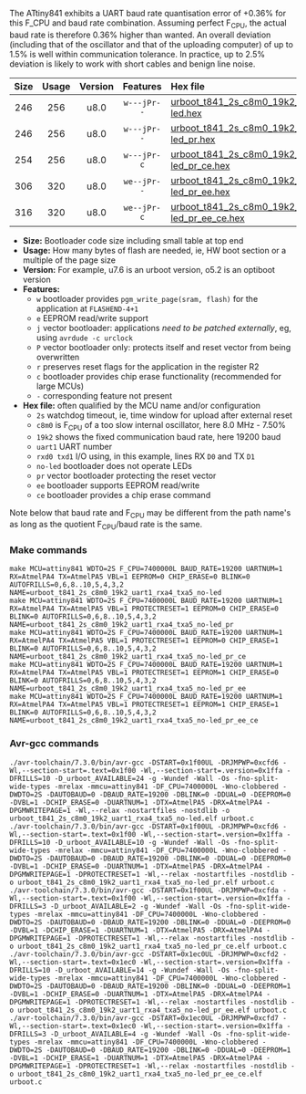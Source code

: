 The ATtiny841 exhibits a UART baud rate quantisation error of +0.36% for this F_CPU and baud rate combination. Assuming perfect F<sub>CPU</sub>, the actual baud rate is therefore 0.36% higher than wanted. An overall deviation (including that of the oscillator and that of the uploading computer) of up to 1.5% is well within communication tolerance. In practice, up to 2.5% deviation is likely to work with short cables and benign line noise.

|Size|Usage|Version|Features|Hex file|
|:-:|:-:|:-:|:-:|:--|
|246|256|u8.0|`w---jPr--`|[urboot_t841_2s_c8m0_19k2_uart1_rxa4_txa5_no-led.hex](https://raw.githubusercontent.com/stefanrueger/urboot.hex/main/mcus/attiny841/watchdog_2_s/internal_oscillator_c-7.50%25/%2B8m000000_hz/%2B%2B19k2_baud/uart1_rxa4_txa5/no-led/urboot_t841_2s_c8m0_19k2_uart1_rxa4_txa5_no-led.hex)|
|246|256|u8.0|`w---jPr--`|[urboot_t841_2s_c8m0_19k2_uart1_rxa4_txa5_no-led_pr.hex](https://raw.githubusercontent.com/stefanrueger/urboot.hex/main/mcus/attiny841/watchdog_2_s/internal_oscillator_c-7.50%25/%2B8m000000_hz/%2B%2B19k2_baud/uart1_rxa4_txa5/no-led/urboot_t841_2s_c8m0_19k2_uart1_rxa4_txa5_no-led_pr.hex)|
|254|256|u8.0|`w---jPr-c`|[urboot_t841_2s_c8m0_19k2_uart1_rxa4_txa5_no-led_pr_ce.hex](https://raw.githubusercontent.com/stefanrueger/urboot.hex/main/mcus/attiny841/watchdog_2_s/internal_oscillator_c-7.50%25/%2B8m000000_hz/%2B%2B19k2_baud/uart1_rxa4_txa5/no-led/urboot_t841_2s_c8m0_19k2_uart1_rxa4_txa5_no-led_pr_ce.hex)|
|306|320|u8.0|`we--jPr--`|[urboot_t841_2s_c8m0_19k2_uart1_rxa4_txa5_no-led_pr_ee.hex](https://raw.githubusercontent.com/stefanrueger/urboot.hex/main/mcus/attiny841/watchdog_2_s/internal_oscillator_c-7.50%25/%2B8m000000_hz/%2B%2B19k2_baud/uart1_rxa4_txa5/no-led/urboot_t841_2s_c8m0_19k2_uart1_rxa4_txa5_no-led_pr_ee.hex)|
|316|320|u8.0|`we--jPr-c`|[urboot_t841_2s_c8m0_19k2_uart1_rxa4_txa5_no-led_pr_ee_ce.hex](https://raw.githubusercontent.com/stefanrueger/urboot.hex/main/mcus/attiny841/watchdog_2_s/internal_oscillator_c-7.50%25/%2B8m000000_hz/%2B%2B19k2_baud/uart1_rxa4_txa5/no-led/urboot_t841_2s_c8m0_19k2_uart1_rxa4_txa5_no-led_pr_ee_ce.hex)|

- **Size:** Bootloader code size including small table at top end
- **Usage:** How many bytes of flash are needed, ie, HW boot section or a multiple of the page size
- **Version:** For example, u7.6 is an urboot version, o5.2 is an optiboot version
- **Features:**
  + `w` bootloader provides `pgm_write_page(sram, flash)` for the application at `FLASHEND-4+1`
  + `e` EEPROM read/write support
  + `j` vector bootloader: applications *need to be patched externally*, eg, using `avrdude -c urclock`
  + `P` vector bootloader only: protects itself and reset vector from being overwritten
  + `r` preserves reset flags for the application in the register R2
  + `c` bootloader provides chip erase functionality (recommended for large MCUs)
  + `-` corresponding feature not present
- **Hex file:** often qualified by the MCU name and/or configuration
  + `2s` watchdog timeout, ie, time window for upload after external reset
  + `c8m0` is F<sub>CPU</sub> of a too slow internal oscillator, here 8.0 MHz - 7.50%
  + `19k2` shows the fixed communication baud rate, here 19200 baud
  + `uart1` UART number
  + `rxd0 txd1` I/O using, in this example, lines RX `D0` and TX `D1`
  + `no-led` bootloader does not operate LEDs
  + `pr` vector bootloader protecting the reset vector
  + `ee` bootloader supports EEPROM read/write
  + `ce` bootloader provides a chip erase command


Note below that baud rate and F<sub>CPU</sub> may be different from the path name's as long as the quotient F<sub>CPU</sub>/baud rate is the same.

### Make commands
```
make MCU=attiny841 WDTO=2S F_CPU=7400000L BAUD_RATE=19200 UARTNUM=1 RX=AtmelPA4 TX=AtmelPA5 VBL=1 EEPROM=0 CHIP_ERASE=0 BLINK=0 AUTOFRILLS=0,6,8..10,5,4,3,2 NAME=urboot_t841_2s_c8m0_19k2_uart1_rxa4_txa5_no-led
make MCU=attiny841 WDTO=2S F_CPU=7400000L BAUD_RATE=19200 UARTNUM=1 RX=AtmelPA4 TX=AtmelPA5 VBL=1 PROTECTRESET=1 EEPROM=0 CHIP_ERASE=0 BLINK=0 AUTOFRILLS=0,6,8..10,5,4,3,2 NAME=urboot_t841_2s_c8m0_19k2_uart1_rxa4_txa5_no-led_pr
make MCU=attiny841 WDTO=2S F_CPU=7400000L BAUD_RATE=19200 UARTNUM=1 RX=AtmelPA4 TX=AtmelPA5 VBL=1 PROTECTRESET=1 EEPROM=0 CHIP_ERASE=1 BLINK=0 AUTOFRILLS=0,6,8..10,5,4,3,2 NAME=urboot_t841_2s_c8m0_19k2_uart1_rxa4_txa5_no-led_pr_ce
make MCU=attiny841 WDTO=2S F_CPU=7400000L BAUD_RATE=19200 UARTNUM=1 RX=AtmelPA4 TX=AtmelPA5 VBL=1 PROTECTRESET=1 EEPROM=1 CHIP_ERASE=0 BLINK=0 AUTOFRILLS=0,6,8..10,5,4,3,2 NAME=urboot_t841_2s_c8m0_19k2_uart1_rxa4_txa5_no-led_pr_ee
make MCU=attiny841 WDTO=2S F_CPU=7400000L BAUD_RATE=19200 UARTNUM=1 RX=AtmelPA4 TX=AtmelPA5 VBL=1 PROTECTRESET=1 EEPROM=1 CHIP_ERASE=1 BLINK=0 AUTOFRILLS=0,6,8..10,5,4,3,2 NAME=urboot_t841_2s_c8m0_19k2_uart1_rxa4_txa5_no-led_pr_ee_ce
```

### Avr-gcc commands
```
./avr-toolchain/7.3.0/bin/avr-gcc -DSTART=0x1f00UL -DRJMPWP=0xcfd6 -Wl,--section-start=.text=0x1f00 -Wl,--section-start=.version=0x1ffa -DFRILLS=10 -D_urboot_AVAILABLE=24 -g -Wundef -Wall -Os -fno-split-wide-types -mrelax -mmcu=attiny841 -DF_CPU=7400000L -Wno-clobbered -DWDTO=2S -DAUTOBAUD=0 -DBAUD_RATE=19200 -DBLINK=0 -DDUAL=0 -DEEPROM=0 -DVBL=1 -DCHIP_ERASE=0 -DUARTNUM=1 -DTX=AtmelPA5 -DRX=AtmelPA4 -DPGMWRITEPAGE=1 -Wl,--relax -nostartfiles -nostdlib -o urboot_t841_2s_c8m0_19k2_uart1_rxa4_txa5_no-led.elf urboot.c
./avr-toolchain/7.3.0/bin/avr-gcc -DSTART=0x1f00UL -DRJMPWP=0xcfd6 -Wl,--section-start=.text=0x1f00 -Wl,--section-start=.version=0x1ffa -DFRILLS=10 -D_urboot_AVAILABLE=10 -g -Wundef -Wall -Os -fno-split-wide-types -mrelax -mmcu=attiny841 -DF_CPU=7400000L -Wno-clobbered -DWDTO=2S -DAUTOBAUD=0 -DBAUD_RATE=19200 -DBLINK=0 -DDUAL=0 -DEEPROM=0 -DVBL=1 -DCHIP_ERASE=0 -DUARTNUM=1 -DTX=AtmelPA5 -DRX=AtmelPA4 -DPGMWRITEPAGE=1 -DPROTECTRESET=1 -Wl,--relax -nostartfiles -nostdlib -o urboot_t841_2s_c8m0_19k2_uart1_rxa4_txa5_no-led_pr.elf urboot.c
./avr-toolchain/7.3.0/bin/avr-gcc -DSTART=0x1f00UL -DRJMPWP=0xcfda -Wl,--section-start=.text=0x1f00 -Wl,--section-start=.version=0x1ffa -DFRILLS=3 -D_urboot_AVAILABLE=2 -g -Wundef -Wall -Os -fno-split-wide-types -mrelax -mmcu=attiny841 -DF_CPU=7400000L -Wno-clobbered -DWDTO=2S -DAUTOBAUD=0 -DBAUD_RATE=19200 -DBLINK=0 -DDUAL=0 -DEEPROM=0 -DVBL=1 -DCHIP_ERASE=1 -DUARTNUM=1 -DTX=AtmelPA5 -DRX=AtmelPA4 -DPGMWRITEPAGE=1 -DPROTECTRESET=1 -Wl,--relax -nostartfiles -nostdlib -o urboot_t841_2s_c8m0_19k2_uart1_rxa4_txa5_no-led_pr_ce.elf urboot.c
./avr-toolchain/7.3.0/bin/avr-gcc -DSTART=0x1ec0UL -DRJMPWP=0xcfd2 -Wl,--section-start=.text=0x1ec0 -Wl,--section-start=.version=0x1ffa -DFRILLS=10 -D_urboot_AVAILABLE=14 -g -Wundef -Wall -Os -fno-split-wide-types -mrelax -mmcu=attiny841 -DF_CPU=7400000L -Wno-clobbered -DWDTO=2S -DAUTOBAUD=0 -DBAUD_RATE=19200 -DBLINK=0 -DDUAL=0 -DEEPROM=1 -DVBL=1 -DCHIP_ERASE=0 -DUARTNUM=1 -DTX=AtmelPA5 -DRX=AtmelPA4 -DPGMWRITEPAGE=1 -DPROTECTRESET=1 -Wl,--relax -nostartfiles -nostdlib -o urboot_t841_2s_c8m0_19k2_uart1_rxa4_txa5_no-led_pr_ee.elf urboot.c
./avr-toolchain/7.3.0/bin/avr-gcc -DSTART=0x1ec0UL -DRJMPWP=0xcfd7 -Wl,--section-start=.text=0x1ec0 -Wl,--section-start=.version=0x1ffa -DFRILLS=3 -D_urboot_AVAILABLE=4 -g -Wundef -Wall -Os -fno-split-wide-types -mrelax -mmcu=attiny841 -DF_CPU=7400000L -Wno-clobbered -DWDTO=2S -DAUTOBAUD=0 -DBAUD_RATE=19200 -DBLINK=0 -DDUAL=0 -DEEPROM=1 -DVBL=1 -DCHIP_ERASE=1 -DUARTNUM=1 -DTX=AtmelPA5 -DRX=AtmelPA4 -DPGMWRITEPAGE=1 -DPROTECTRESET=1 -Wl,--relax -nostartfiles -nostdlib -o urboot_t841_2s_c8m0_19k2_uart1_rxa4_txa5_no-led_pr_ee_ce.elf urboot.c
```

